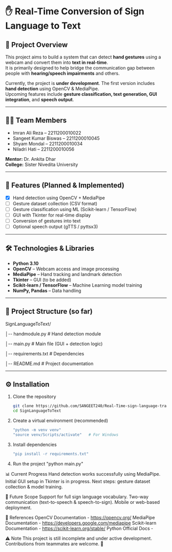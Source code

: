 # ✋ Real-Time Conversion of Sign Language to Text  

## 📌 Project Overview  
This project aims to build a system that can detect **hand gestures** using a webcam and convert them into **text in real-time**.  
It is primarily designed to help bridge the communication gap between people with **hearing/speech impairments** and others.  

Currently, the project is **under development**. The first version includes **hand detection** using OpenCV & MediaPipe.  
Upcoming features include **gesture classification, text generation, GUI integration**, and **speech output**.  

---

## 👨‍💻 Team Members  
- Imran Ali Reza – 2211200010022  
- Sangeet Kumar Biswas – 2211200010045  
- Shyam Mondal – 2211200010034  
- Niladri Hati – 2211200010056  

**Mentor:** Dr. Ankita Dhar  
**College:** Sister Nivedita University  

---

## 🚀 Features (Planned & Implemented)  
- [x] Hand detection using OpenCV + MediaPipe  
- [ ] Gesture dataset collection (CSV format)  
- [ ] Gesture classification using ML (Scikit-learn / TensorFlow)  
- [ ] GUI with Tkinter for real-time display  
- [ ] Conversion of gestures into text  
- [ ] Optional speech output (gTTS / pyttsx3)  

---

## 🛠️ Technologies & Libraries  
- **Python 3.10**  
- **OpenCV** – Webcam access and image processing  
- **MediaPipe** – Hand tracking and landmark detection  
- **Tkinter** – GUI (to be added)  
- **Scikit-learn / TensorFlow** – Machine Learning model training  
- **NumPy, Pandas** – Data handling  

---

## 📂 Project Structure (so far)  
SignLanguageToText/

│-- handmodule.py # Hand detection module

│-- main.py # Main file (GUI + detection logic)

│-- requirements.txt # Dependencies

│-- README.md # Project documentation


---

## ⚙️ Installation  

1. Clone the repository  
   ```bash
   git clone https://github.com/SANGEET240/Real-Time-sign-language-translator.git
   cd SignLanguageToText

2. Create a virtual environment (recommended)  
   ```bash
   "python -m venv venv"  
   "source venv/Scripts/activate"   # For Windows  

3. Install dependencies  
   ```bash
   "pip install -r requirements.txt"

4. Run the project
"python main.py"

📊 Current Progress
Hand detection works successfully using MediaPipe.
Initial GUI setup in Tkinter is in progress.
Next steps: gesture dataset collection & model training.

🔮 Future Scope
Support for full sign language vocabulary.
Two-way communication (text-to-speech & speech-to-sign).
Mobile or web-based deployment.

📖 References
OpenCV Documentation - https://opencv.org/
MediaPipe Documentation - https://developers.google.com/mediapipe
Scikit-learn Documentation - https://scikit-learn.org/stable/
Python Official Docs - 

⚠️ Note
This project is still incomplete and under active development. Contributions from teammates are welcome. 🚀